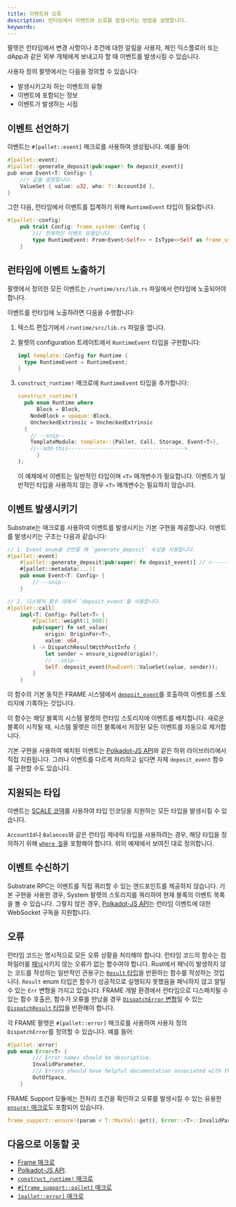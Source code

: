 ```yaml
---
title: 이벤트와 오류
description: 런타임에서 이벤트와 오류를 발생시키는 방법을 설명합니다.
keywords:
---
```


팔렛은 런타임에서 변경 사항이나 조건에 대한 알림을 사용자, 체인 익스플로러 또는 dApp과 같은 외부 개체에게 보내고자 할 때 이벤트를 발생시킬 수 있습니다.

사용자 정의 팔렛에서는 다음을 정의할 수 있습니다:

- 발생시키고자 하는 이벤트의 유형
- 이벤트에 포함되는 정보
- 이벤트가 발생하는 시점

## 이벤트 선언하기

이벤트는 `#[pallet::event]` 매크로를 사용하여 생성됩니다.
예를 들어:

```rust
#[pallet::event]
#[pallet::generate_deposit(pub(super) fn deposit_event)]
pub enum Event<T: Config> {
	/// 값을 설정합니다.
	ValueSet { value: u32, who: T::AccountId },
}
```

그런 다음, 런타임에서 이벤트를 집계하기 위해 `RuntimeEvent` 타입이 필요합니다.

```rust
#[pallet::config]
	pub trait Config: frame_system::Config {
		/// 전체적인 이벤트 유형입니다.
		type RuntimeEvent: From<Event<Self>> + IsType<<Self as frame_system::Config>::RuntimeEvent>;
	}
```

## 런타임에 이벤트 노출하기

팔렛에서 정의한 모든 이벤트는 `/runtime/src/lib.rs` 파일에서 런타임에 노출되어야 합니다.

이벤트를 런타임에 노출하려면 다음을 수행합니다:

1. 텍스트 편집기에서 `/runtime/src/lib.rs` 파일을 엽니다.
2. 팔렛의 configuration 트레이트에서 `RuntimeEvent` 타입을 구현합니다:

   ```rust
   impl template::Config for Runtime {
   	 type RuntimeEvent = RuntimeEvent;
   }
   ```

3. `construct_runtime!` 매크로에 `RuntimeEvent` 타입을 추가합니다:

   ```rust
   construct_runtime!(
   	 pub enum Runtime where
    	 Block = Block,
   	   NodeBlock = opaque::Block,
   	   UncheckedExtrinsic = UncheckedExtrinsic
   	 {
       // --snip--
   	   TemplateModule: template::{Pallet, Call, Storage, Event<T>},
   	   //--add-this------------------------------------->
   		 }
   );
   ```

   이 예제에서 이벤트는 일반적인 타입이며 `<T>` 매개변수가 필요합니다.
   이벤트가 일반적인 타입을 사용하지 않는 경우 `<T>` 매개변수는 필요하지 않습니다.

## 이벤트 발생시키기

Substrate는 매크로를 사용하여 이벤트를 발생시키는 기본 구현을 제공합니다.
이벤트를 발생시키는 구조는 다음과 같습니다:

```rust
// 1. Event enum을 선언할 때 `generate_deposit` 속성을 사용합니다.
#[pallet::event]
	#[pallet::generate_deposit(pub(super) fn deposit_event)] // <------ 여기 ----
	#[pallet::metadata(...)]
	pub enum Event<T: Config> {
		// --snip--
	}

// 2. 디스패처 함수 내에서 `deposit_event`를 사용합니다.
#[pallet::call]
	impl<T: Config> Pallet<T> {
		#[pallet::weight(1_000)]
		pub(super) fn set_value(
			origin: OriginFor<T>,
			value: u64,
		) -> DispatchResultWithPostInfo {
			let sender = ensure_signed(origin)?;
			// --snip--
			Self::deposit_event(RawEvent::ValueSet(value, sender));
		}
	}
```

이 함수의 기본 동작은 FRAME 시스템에서 [`deposit_event`](https://paritytech.github.io/substrate/master/frame_system/pallet/struct.Pallet.html#method.deposit_event)를 호출하여 이벤트를 스토리지에 기록하는 것입니다.

이 함수는 해당 블록의 시스템 팔렛의 런타임 스토리지에 이벤트를 배치합니다.
새로운 블록이 시작될 때, 시스템 팔렛은 이전 블록에서 저장된 모든 이벤트를 자동으로 제거합니다.

기본 구현을 사용하여 예치된 이벤트는 [Polkadot-JS API](https://github.com/polkadot-js/api)와 같은 하위 라이브러리에서 직접 지원됩니다.
그러나 이벤트를 다르게 처리하고 싶다면 자체 `deposit_event` 함수를 구현할 수도 있습니다.

## 지원되는 타입

이벤트는 [SCALE 코덱](/reference/scale-codec)를 사용하여 타입 인코딩을 지원하는 모든 타입을 발생시킬 수 있습니다.

`AccountId`나 `Balances`와 같은 런타임 제네릭 타입을 사용하려는 경우, 해당 타입을 정의하기 위해 [`where 절`](https://doc.rust-lang.org/rust-by-example/generics/where.html)을 포함해야 합니다.
위의 예제에서 보여진 대로 정의합니다.

## 이벤트 수신하기

Substrate RPC는 이벤트를 직접 쿼리할 수 있는 엔드포인트를 제공하지 않습니다.
기본 구현을 사용한 경우, System 팔렛의 스토리지를 쿼리하여 현재 블록의 이벤트 목록을 볼 수 있습니다.
그렇지 않은 경우, [Polkadot-JS API](https://github.com/polkadot-js/api)는 런타임 이벤트에 대한 WebSocket 구독을 지원합니다.

## 오류

런타임 코드는 명시적으로 모든 오류 상황을 처리해야 합니다.
런타임 코드의 함수는 컴파일러를 [패닉](https://doc.rust-lang.org/book/ch09-03-to-panic-or-not-to-panic.html)시키지 않는 오류가 없는 함수여야 합니다.
Rust에서 패닉이 발생하지 않는 코드를 작성하는 일반적인 관용구는 [`Result` 타입](https://paritytech.github.io/substrate/master/frame_support/dispatch/result/enum.Result.html)을 반환하는 함수를 작성하는 것입니다.
`Result` enum 타입은 함수가 성공적으로 실행되지 못했음을 패닉하지 않고 알릴 수 있는 `Err` 변형을 가지고 있습니다.
FRAME 개발 환경에서 런타임으로 디스패치될 수 있는 함수 호출은, 함수가 오류를 만났을 경우 [`DispatchError` 변형](https://paritytech.github.io/substrate/master/frame_support/dispatch/enum.DispatchError.html)일 수 있는 [`DispatchResult` 타입](https://paritytech.github.io/substrate/master/frame_support/dispatch/type.DispatchResult.html)을 반환해야 합니다.

각 FRAME 팔렛은 `#[pallet::error]` 매크로를 사용하여 사용자 정의 `DispatchError`를 정의할 수 있습니다.
예를 들어:

```rust
#[pallet::error]
pub enum Error<T> {
		/// Error names should be descriptive.
		InvalidParameter,
		/// Errors should have helpful documentation associated with them.
		OutOfSpace,
	}
```

FRAME Support 모듈에는 전처리 조건을 확인하고 오류를 발생시킬 수 있는 유용한 [`ensure!` 매크로](https://paritytech.github.io/substrate/master/frame_support/macro.ensure.html)도 포함되어 있습니다.

```rust
frame_support::ensure!(param < T::MaxVal::get(), Error::<T>::InvalidParameter);
```

## 다음으로 이동할 곳

- [Frame 매크로](/reference/frame-macros)
- [Polkadot-JS API](https://github.com/polkadot-js/api).
- [`construct_runtime!` 매크로](https://paritytech.github.io/substrate/master/frame_support/macro.construct_runtime.html)
- [`#[frame_support::pallet]` 매크로](https://paritytech.github.io/substrate/master/frame_support/attr.pallet.html)
- [`[pallet::error]` 매크로](https://paritytech.github.io/substrate/master/frame_support/attr.pallet.html#error-palleterror-optional)